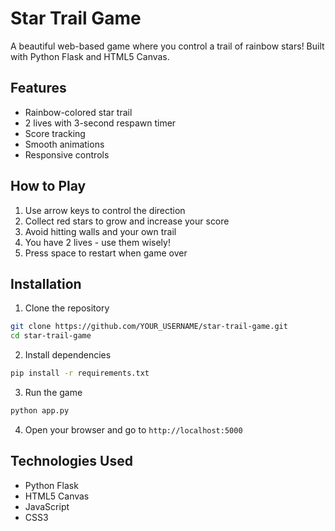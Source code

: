 # Star Trail Game

A beautiful web-based game where you control a trail of rainbow stars! Built with Python Flask and HTML5 Canvas.

## Features
- Rainbow-colored star trail
- 2 lives with 3-second respawn timer
- Score tracking
- Smooth animations
- Responsive controls

## How to Play
1. Use arrow keys to control the direction
2. Collect red stars to grow and increase your score
3. Avoid hitting walls and your own trail
4. You have 2 lives - use them wisely!
5. Press space to restart when game over

## Installation
1. Clone the repository
```bash
git clone https://github.com/YOUR_USERNAME/star-trail-game.git
cd star-trail-game
```

2. Install dependencies
```bash
pip install -r requirements.txt
```

3. Run the game
```bash
python app.py
```

4. Open your browser and go to `http://localhost:5000`

## Technologies Used
- Python Flask
- HTML5 Canvas
- JavaScript
- CSS3
